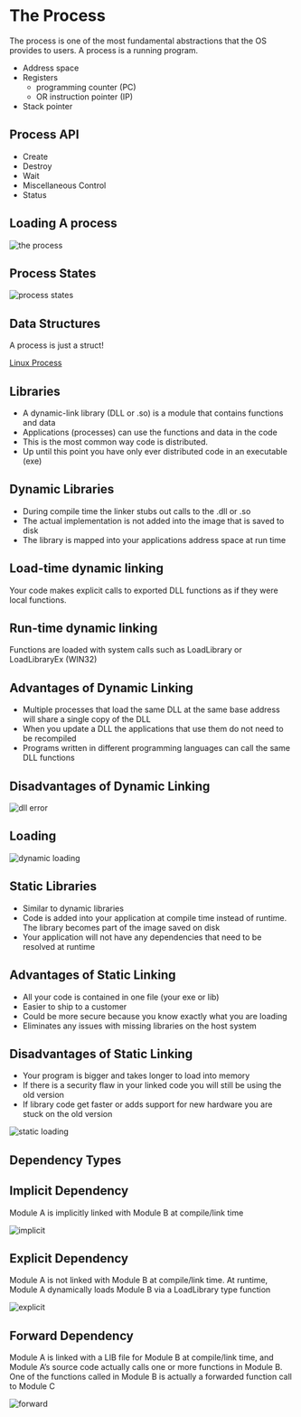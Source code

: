 # The Process

The process is one of the most fundamental abstractions that the OS
provides to users. A process is a running program.

- Address space
- Registers
  - programming counter (PC)
  - OR instruction pointer (IP)
- Stack pointer

## Process API

- Create
- Destroy
- Wait
- Miscellaneous Control
- Status

## Loading A process

![the process](images/the-process.png)

## Process States

![process states](images/process-states.png)

## Data Structures

A process is just a struct!

[Linux Process](https://docs.huihoo.com/doxygen/linux/kernel/3.7/structtask__struct.html)

## Libraries

- A dynamic-link library (DLL or .so) is a module that contains
    functions and data
- Applications (processes) can use the functions and data in the code
- This is the most common way code is distributed.
- Up until this point you have only ever distributed code in an
    executable (exe)

## Dynamic Libraries

- During compile time the linker stubs out calls to the .dll or .so
- The actual implementation is not added into the image that is saved to disk
- The library is mapped into your applications address space at run time

## Load-time dynamic linking

Your code makes explicit calls to exported DLL functions as if they were
local functions.

## Run-time dynamic linking

Functions are loaded with system calls such as LoadLibrary or
LoadLibraryEx (WIN32)

## Advantages of Dynamic Linking

- Multiple processes that load the same DLL at the same base address will share a single copy of the DLL
- When you update a DLL the applications that use them do not need to be recompiled
- Programs written in different programming languages can call the same DLL functions

## Disadvantages of Dynamic Linking

![dll error](images/dll-error.png)

## Loading

![dynamic loading](images/dynamic-loading.png)

## Static Libraries

- Similar to dynamic libraries
- Code is added into your application at compile time instead of
    runtime. The library becomes part of the image saved on disk
- Your application will not have any dependencies that need to be
    resolved at runtime

## Advantages of Static Linking

- All your code is contained in one file (your exe or lib)
- Easier to ship to a customer
- Could be more secure because you know exactly what you are loading
- Eliminates any issues with missing libraries on the host system

## Disadvantages of Static Linking

- Your program is bigger and takes longer to load into memory
- If there is a security flaw in your linked code you will still be using the old version
- If library code get faster or adds support for new hardware you are stuck on the old version

![static loading](images/static-loading.png)

## Dependency Types

## Implicit Dependency

Module A is implicitly linked with Module B at compile/link time

![implicit](images/implicit-dep.png)

## Explicit Dependency

Module A is not linked with Module B at compile/link time. At runtime,
Module A dynamically loads Module B via a LoadLibrary type function

![explicit](images/explicit-dep.png)

## Forward Dependency

Module A is linked with a LIB file for Module B at compile/link time,
and Module A’s source code actually calls one or more functions in
Module B. One of the functions called in Module B is actually a
forwarded function call to Module C

![forward](images/forward-dep.png)
